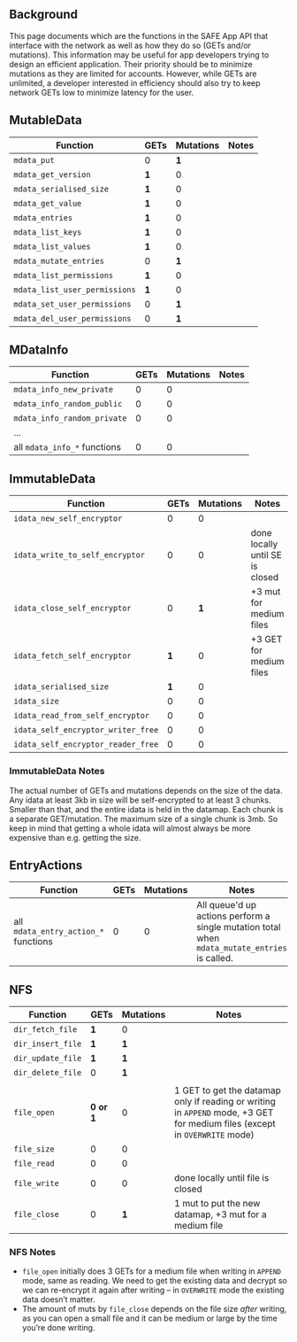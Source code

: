 ## Background

This page documents which are the functions in the SAFE App API that interface with the network as well as how they do so (GETs and/or mutations). This information may be useful for app developers trying to design an efficient application. Their priority should be to minimize mutations as they are limited for accounts. However, while GETs are unlimited, a developer interested in efficiency should also try to keep network GETs low to minimize latency for the user.

## MutableData

| Function                      | GETs  | Mutations | Notes |
|-------------------------------|-------|-----------|-------|
| `mdata_put`                   | 0     | **1**     |       |
| `mdata_get_version`           | **1** | 0         |       |
| `mdata_serialised_size`       | **1** | 0         |       |
| `mdata_get_value`             | **1** | 0         |       |
| `mdata_entries`               | **1** | 0         |       |
| `mdata_list_keys`             | **1** | 0         |       |
| `mdata_list_values`           | **1** | 0         |       |
| `mdata_mutate_entries`        | 0     | **1**     |       |
| `mdata_list_permissions`      | **1** | 0         |       |
| `mdata_list_user_permissions` | **1** | 0         |       |
| `mdata_set_user_permissions`  | 0     | **1**     |       |
| `mdata_del_user_permissions`  | 0     | **1**     |       |

## MDataInfo

| Function                     | GETs | Mutations | Notes |
|------------------------------|------|-----------|-------|
| `mdata_info_new_private`     | 0    | 0         |       |
| `mdata_info_random_public`   | 0    | 0         |       |
| `mdata_info_random_private`  | 0    | 0         |       |
| ...                          |      |           |       |
| all `mdata_info_*` functions | 0    | 0         |       |

## ImmutableData

| Function                           | GETs  | Mutations | Notes                           |
|------------------------------------|-------|-----------|---------------------------------|
| `idata_new_self_encryptor`         | 0     | 0         |                                 |
| `idata_write_to_self_encryptor`    | 0     | 0         | done locally until SE is closed |
| `idata_close_self_encryptor`       | 0     | **1**     | +3 mut for medium files         |
| `idata_fetch_self_encryptor`       | **1** | 0         | +3 GET for medium files         |
| `idata_serialised_size`            | **1** | 0         |                                 |
| `idata_size`                       | 0     | 0         |                                 |
| `idata_read_from_self_encryptor`   | 0     | 0         |                                 |
| `idata_self_encryptor_writer_free` | 0     | 0         |                                 |
| `idata_self_encryptor_reader_free` | 0     | 0         |                                 |

### ImmutableData Notes

The actual number of GETs and mutations depends on the size of the data. Any idata at least 3kb in size will be self-encrypted to at least 3 chunks. Smaller than that, and the entire idata is held in the datamap. Each chunk is a separate GET/mutation. The maximum size of a single chunk is 3mb. So keep in mind that getting a whole idata will almost always be more expensive than e.g. getting the size.

## EntryActions

| Function                             | GETs | Mutations | Notes                                                                                         |
|--------------------------------------|------|-----------|-----------------------------------------------------------------------------------------------|
| all `mdata_entry_action_*` functions | 0    | 0         | All queue'd up actions perform a single mutation total when `mdata_mutate_entries` is called. |

## NFS

| Function          | GETs       | Mutations | Notes                                                                                                                      |
|-------------------|------------|-----------|----------------------------------------------------------------------------------------------------------------------------|
| `dir_fetch_file`  | **1**      | 0         |                                                                                                                            |
| `dir_insert_file` | **1**      | **1**     |                                                                                                                            |
| `dir_update_file` | **1**      | **1**     |                                                                                                                            |
| `dir_delete_file` | 0          | **1**     |                                                                                                                            |
|                   |            |           |                                                                                                                            |
| `file_open`       | **0 or 1** | 0         | 1 GET to get the datamap only if reading or writing in `APPEND` mode, +3 GET for medium files (except in `OVERWRITE` mode) |
| `file_size`       | 0          | 0         |                                                                                                                            |
| `file_read`       | 0          | 0         |                                                                                                                            |
| `file_write`      | 0          | 0         | done locally until file is closed                                                                                          |
| `file_close`      | 0          | **1**     | 1 mut to put the new datamap, +3 mut for a medium file                                                                     |

### NFS Notes

- `file_open` initially does 3 GETs for a medium file when writing in `APPEND` mode, same as reading. We need to get the existing data and decrypt so we can re-encrypt it again after writing – in `OVERWRITE` mode the existing data doesn’t matter.
- The amount of muts by `file_close` depends on the file size *after* writing, as you can open a small file and it can be medium or large by the time you’re done writing.
